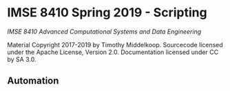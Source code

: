 # IMSE 8410 Spring 2019 - Scripting

*IMSE 8410 Advanced Computational Systems and Data Engineering*

Material Copyright 2017-2019 by Timothy Middelkoop.  Sourcecode
licensed under the Apache License, Version 2.0. Documentation licensed
under CC by SA 3.0.

## Automation



